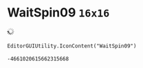 # WaitSpin09 `16x16`
<img src="/img/WaitSpin09.png" width=16 height=16>

``` CSharp
EditorGUIUtility.IconContent("WaitSpin09")
```
```
-4661020615662315668
```
